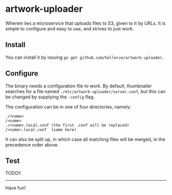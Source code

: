 # artwork-uploader

Wherein lies a microservice that uploads files to S3, given to it by URLs. It is
simple to configure and easy to use, and strives to just work.

## Install

You can install it by issuing `go get github.com/hellerve/artwork-uploader`.

## Configure

The binary needs a configuration file to work. By default, thumbnailer searches
for a file named `./etc/artwork-uploader/server.conf`, but this can be changed by
supplying the `-config` flag.

The configuration can be in one of four directories, namely:

```
./<name>
/<name>
./<name>.local.conf (the first .conf will be replaced)
/<name>.local.conf  (same here)
```

It can also be split up, in which case all matching files will be merged, in
the precedence order above.

## Test

TODO!!

<hr/>

Have fun!
